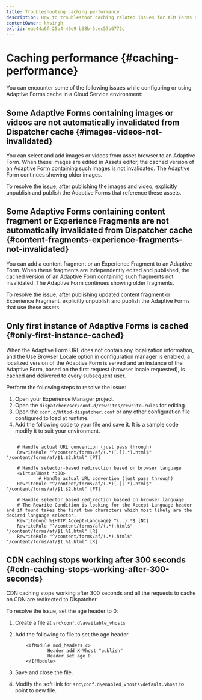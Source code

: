 ```yaml
---
title: Troubleshooting caching performance
description: How to troubleshoot caching related issues for AEM Forms as a Cloud Service?
contentOwner: khsingh
exl-id: eae44a6f-25b4-46e9-b38b-5cec57b6772c
---
```

# Caching performance {#caching-performance}

You can encounter some of the following issues while configuring or using Adaptive Forms cache in a Cloud Service environment:

## Some Adaptive Forms containing images or videos are not automatically invalidated from Dispatcher cache {#images-videos-not-invalidated}

You can select and add images or videos from asset browser to an Adaptive Form. When these images are edited in Assets editor, the cached version of an Adaptive Form containing such images is not invalidated. The Adaptive Form continues showing older images. 

To resolve the issue, after publishing the images and video, explicitly unpublish and publish the Adaptive Forms that reference these assets.

## Some Adaptive Forms containing content fragment or Experience Fragments are not automatically invalidated from Dispatcher cache {#content-fragments-experience-fragments-not-invalidated}

You can add a content fragment or an Experience Fragment to an Adaptive Form. When these fragments are independently edited and published, the cached version of an Adaptive Form containing such fragments not invalidated. The Adaptive Form continues showing older fragments. 

To resolve the issue, after publishing updated content fragment or Experience Fragment, explicitly unpublish and publish the Adaptive Forms that use these assets.

## Only first instance of Adaptive Forms is cached {#only-first-instance-cached}

When the Adaptive Form URL does not contain any localization information, and the Use Browser Locale option in configuration manager is enabled, a localized version of the Adaptive Form is served and an instance of the Adaptive Form, based on the first request (browser locale requested), is cached and delivered to every subsequent user.

Perform the following steps to resolve the issue:

1. Open your Experience Manager project.
1. Open the `dispatcher/scr/conf.d/rewrites/rewrite.rules` for editing.
1. Open the `conf.d/httpd-dispatcher.conf` or any other configuration file configured to load at runtime.
1. Add the following code to your file and save it. It is a sample code modify it to suit your environment.

```shellscript

    # Handle actual URL convention (just pass through)
    RewriteRule "^/content/forms/af/(.*)[.](.*).html$" "/content/forms/af/$1.$2.html" [PT]
    
    # Handle selector-based redirection based on browser language
    <VirtualHost *:80>
            # Handle actual URL convention (just pass through)
    RewriteRule "^/content/forms/af/(.*)[.](.*).html$" "/content/forms/af/$1.$2.html" [PT]

    # Handle selector based redirection basded on browser language
    # The Rewrite Condition is looking for the Accept-Language header and if found takes the first two characters which most likely are the desired language selector.
    RewriteCond %{HTTP:Accept-Language} ^(..).*$ [NC]
    RewriteRule "^/content/forms/af/(.*).html$" "/content/forms/af/$1.%1.html" [R]
    RewriteRule "^/content/forms/af/(.*).html$" "/content/forms/af/$1.%1.html" [R]

```

## CDN caching stops working after 300 seconds {#cdn-caching-stops-working-after-300-seconds}

CDN caching stops working after 300 seconds and all the requests to cache on CDN are redirected to Dispatcher.

To resolve the issue, set the age header to 0:

1. Create a file at `src\conf.d\available_vhosts`

1. Add the following to file to set the age header

    ```shellscript
        <IfModule mod_headers.c>
                Header add X-Vhost "publish"
                Header set age 0
        </IfModule>
    ```

1. Save and close the file.
1. Modify the soft link for `src\conf.d\enabled_vhosts\default.vhost` to point to new file.
